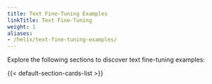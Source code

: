 ```yaml
---
title: Text Fine-Tuning Examples
linkTitle: Text Fine-Tuning
weight: 1
aliases:
- /helix/text-fine-tuning-examples/
---
```


Explore the following sections to discover text fine-tuning examples:

<!--more-->

{{< default-section-cards-list >}}